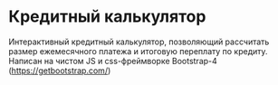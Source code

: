 # Кредитный калькулятор
Интерактивный кредитный калькулятор, позволяющий рассчитать размер ежемесячного платежа и итоговую переплату по кредиту. Написан на чистом JS и css-фреймворке Bootstrap-4 (https://getbootstrap.com/)
